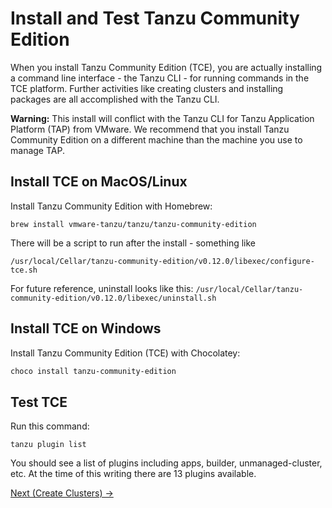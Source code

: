 # Install and Test Tanzu Community Edition

When you install Tanzu Community Edition (TCE), you are actually installing a command line interface - the Tanzu CLI - for
running commands in the TCE platform. Further activities like creating clusters and installing packages are all accomplished
with the Tanzu CLI.

**Warning:** This install will conflict with the Tanzu CLI for Tanzu Application Platform (TAP) from VMware. We recommend
that you install Tanzu Community Edition on a different machine than the machine you use to manage TAP.

## Install TCE on MacOS/Linux

Install Tanzu Community Edition with Homebrew:

```shell
brew install vmware-tanzu/tanzu/tanzu-community-edition
```

There will be a script to run after the install - something like

```shell
/usr/local/Cellar/tanzu-community-edition/v0.12.0/libexec/configure-tce.sh
```

For future reference, uninstall looks like this: `/usr/local/Cellar/tanzu-community-edition/v0.12.0/libexec/uninstall.sh`

## Install TCE on Windows

Install Tanzu Community Edition (TCE) with Chocolatey:

```powershell
choco install tanzu-community-edition
```

## Test TCE

Run this command:

```shell
tanzu plugin list
```

You should see a list of plugins including apps, builder, unmanaged-cluster, etc. At the time of this writing there are 13 plugins available.

[Next (Create Clusters) -&gt;](01-creating-clusters/)
